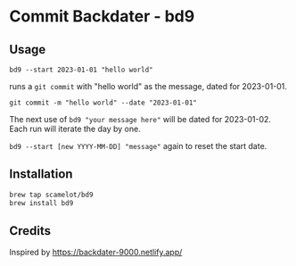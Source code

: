 # Commit Backdater - bd9

## Usage

`bd9 --start 2023-01-01 "hello world"`

runs a `git commit` with "hello world" as the message, dated for 2023-01-01.

`git commit -m "hello world" --date "2023-01-01"`

The next use of `bd9 "your message here"` will be dated for 2023-01-02. Each run will iterate the day by one.

`bd9 --start [new YYYY-MM-DD] "message"` again to reset the start date.

## Installation
```bash
brew tap scamelot/bd9
brew install bd9
```

## Credits
Inspired by https://backdater-9000.netlify.app/ 
